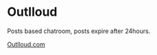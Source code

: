 # Outlloud
Posts based chatroom, posts expire after 24hours.

[Outlloud.com](http://www.outlloud.com/)
